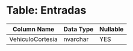 # Table: Entradas

| Column Name | Data Type | Nullable |
|-------------|-----------|----------|
| VehiculoCortesia | nvarchar | YES |
